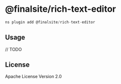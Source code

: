 # @finalsite/rich-text-editor

```javascript
ns plugin add @finalsite/rich-text-editor
```

## Usage

// TODO

## License

Apache License Version 2.0
